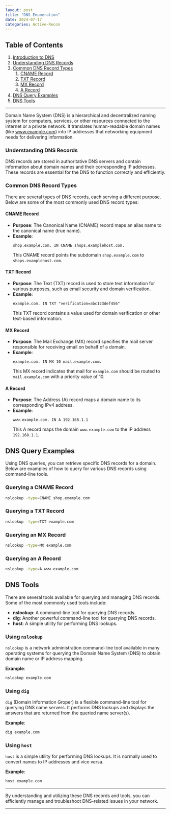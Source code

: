 ```yaml
---
layout: post
title: "DNS Enumeration"
date: 2024-07-17
categories: Active-Recon
---
```


## Table of Contents

1. [Introduction to DNS](#introduction-to-dns)
2. [Understanding DNS Records](#understanding-dns-records)
3. [Common DNS Record Types](#common-dns-record-types)
    1. [CNAME Record](#cname-record)
    2. [TXT Record](#txt-record)
    3. [MX Record](#mx-record)
    4. [A Record](#a-record)
4. [DNS Query Examples](#dns-query-examples)
5. [DNS Tools](#dns-tools)

---

Domain Name System (DNS) is a hierarchical and decentralized naming system for computers, services, or other resources connected to the internet or a private network. It translates human-readable domain names (like www.example.com) into IP addresses that networking equipment needs for delivering information.

### Understanding DNS Records

DNS records are stored in authoritative DNS servers and contain information about domain names and their corresponding IP addresses. These records are essential for the DNS to function correctly and efficiently.

### Common DNS Record Types

There are several types of DNS records, each serving a different purpose. Below are some of the most commonly used DNS record types:

#### CNAME Record

- **Purpose**: The Canonical Name (CNAME) record maps an alias name to the canonical name (true name).
- **Example**:
  ```plaintext
  shop.example.com. IN CNAME shops.examplehost.com.
  ```
  This CNAME record points the subdomain `shop.example.com` to `shops.examplehost.com`.

#### TXT Record

- **Purpose**: The Text (TXT) record is used to store text information for various purposes, such as email security and domain verification.
- **Example**:
  ```plaintext
  example.com. IN TXT "verification=abc123def456"
  ```
  This TXT record contains a value used for domain verification or other text-based information.

#### MX Record

- **Purpose**: The Mail Exchange (MX) record specifies the mail server responsible for receiving email on behalf of a domain.
- **Example**:
  ```plaintext
  example.com. IN MX 10 mail.example.com.
  ```
  This MX record indicates that mail for `example.com` should be routed to `mail.example.com` with a priority value of 10.

#### A Record

- **Purpose**: The Address (A) record maps a domain name to its corresponding IPv4 address.
- **Example**:
  ```plaintext
  www.example.com. IN A 192.168.1.1
  ```
  This A record maps the domain `www.example.com` to the IP address `192.168.1.1`.

## DNS Query Examples

Using DNS queries, you can retrieve specific DNS records for a domain. Below are examples of how to query for various DNS records using command-line tools.

### Querying a CNAME Record

```bash
nslookup -type=CNAME shop.example.com
```

### Querying a TXT Record

```bash
nslookup -type=TXT example.com
```

### Querying an MX Record

```bash
nslookup -type=MX example.com
```

### Querying an A Record

```bash
nslookup -type=A www.example.com
```

## DNS Tools

There are several tools available for querying and managing DNS records. Some of the most commonly used tools include:

- **nslookup**: A command-line tool for querying DNS records.
- **dig**: Another powerful command-line tool for querying DNS records.
- **host**: A simple utility for performing DNS lookups.

### Using `nslookup`

`nslookup` is a network administration command-line tool available in many operating systems for querying the Domain Name System (DNS) to obtain domain name or IP address mapping.

**Example**:

```bash
nslookup example.com
```

### Using `dig`

`dig` (Domain Information Groper) is a flexible command-line tool for querying DNS name servers. It performs DNS lookups and displays the answers that are returned from the queried name server(s).

**Example**:

```bash
dig example.com
```

### Using `host`

`host` is a simple utility for performing DNS lookups. It is normally used to convert names to IP addresses and vice versa.

**Example**:

```bash
host example.com
```

---

By understanding and utilizing these DNS records and tools, you can efficiently manage and troubleshoot DNS-related issues in your network.

---
